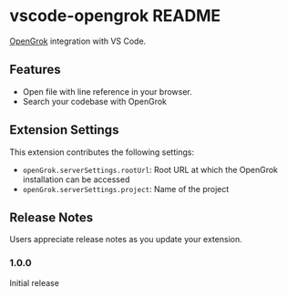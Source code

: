 # vscode-opengrok README

[OpenGrok](https://oracle.github.io/opengrok/) integration with VS Code.

## Features

* Open file with line reference in your browser.
* Search your codebase with OpenGrok

## Extension Settings

This extension contributes the following settings:

* `openGrok.serverSettings.rootUrl`: Root URL at which the OpenGrok installation can be accessed
* `openGrok.serverSettings.project`: Name of the project

## Release Notes

Users appreciate release notes as you update your extension.

### 1.0.0

Initial release